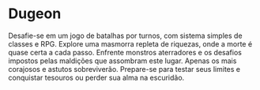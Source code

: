# Dugeon
 Desafie-se em um jogo de batalhas por turnos, com sistema simples de classes e RPG. Explore uma masmorra repleta de riquezas, onde a morte é quase certa a cada passo. Enfrente monstros aterradores e os desafios impostos pelas maldições que assombram este lugar. Apenas os mais corajosos e astutos sobreviverão. Prepare-se para testar seus limites e conquistar tesouros ou perder sua alma na escuridão.
